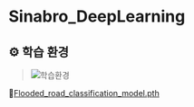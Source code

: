 # Sinabro_DeepLearning

## ⚙ 학습 환경
>![학습환경](https://github.com/OSS-Sinabro/Sinabro_DeepLearning/assets/90829718/f7da4fd3-04a5-44c9-aefe-784c20158533)


🔗[Flooded_road_classification_model.pth](https://drive.google.com/file/d/16JeA2ZvXkhJcd5dfkVBkT9tbOrz0xvyb/view?usp=sharing)


